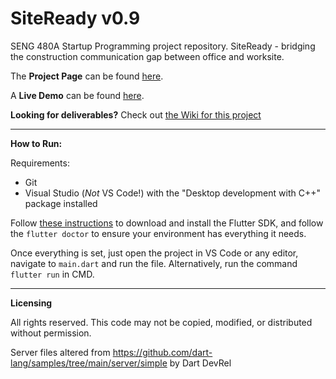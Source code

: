 # SiteReady v0.9
SENG 480A Startup Programming project repository. SiteReady - bridging the construction communication gap between office and worksite.

The **Project Page** can be found [here](https://sitereadycommunication.wordpress.com/).

A **Live Demo** can be found [here](https://broondoon.github.io/siteready_demopage/).

**Looking for deliverables?** Check out [the Wiki for this project](https://github.com/Broondoon/build-stats/wiki)

---

**How to Run:**

Requirements:
- Git
- Visual Studio (*Not* VS Code!) with the "Desktop development with C++" package installed

Follow [these instructions](https://docs.flutter.dev/get-started/install) to download and install the Flutter SDK, and follow the `flutter doctor` to ensure your environment has everything it needs.

Once everything is set, just open the project in VS Code or any editor, navigate to `main.dart` and run the file. Alternatively, run the command `flutter run` in CMD.

---

**Licensing**

All rights reserved. This code may not be copied, modified, or distributed without permission.

Server files altered from https://github.com/dart-lang/samples/tree/main/server/simple by Dart DevRel

